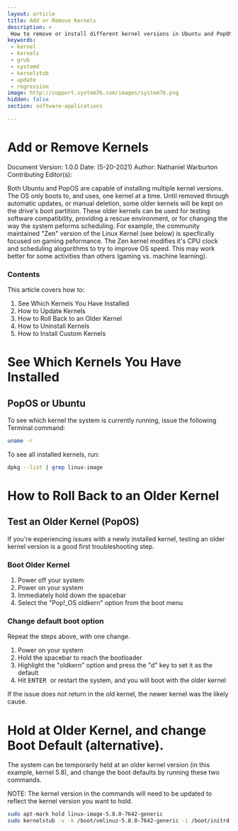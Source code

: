 ```yaml
---
layout: article
title: Add or Remove Kernels
description: >
 How to remove or install different kernel versions in Ubuntu and PopOS.
keywords:
 - kernel
 - kernels
 - grub
 - systemd
 - kernelstub
 - update
 - regression
image: http://support.system76.com/images/system76.png
hidden: false
section: software-applications

---
```


# Add or Remove Kernels

Document Version: 1.0.0
Date: (5-20-2021)
Author: Nathaniel Warburton
Contributing Editor(s): 

Both Ubuntu and PopOS are capable of installing multiple kernel versions. The OS only boots to, and uses, one kernel at a time. Until removed through automatic updates, or manual deletion, some older kernels will be kept on the drive's boot partition. These older kernels can be used for testing software compatibility, providing a rescue environment, or for changing the way the system peforms scheduling. For example, the community maintained "Zen" version of the Linux Kernel (see below) is specfically focused on gaming peformance. The Zen kernel modifies it's CPU clock and scheduling alogorithms to try to improve OS speed. This may work better for some activities than others (gaming vs. machine learning). 

### Contents

This article covers how to:

1. See Which Kernels You Have Installed 
2. How to Update Kernels
3. How to Roll Back to an Older Kernel
4. How to Uninstall Kernels
5. How to Install Custom Kernels

# See Which Kernels You Have Installed 

## PopOS or Ubuntu

To see which kernel the system is currently running, issue the following Terminal command:

```bash
uname -r
```

To see all installed kernels, run:

```bash
dpkg --list | grep linux-image
```

# How to Roll Back to an Older Kernel 

## Test an Older Kernel (PopOS)

If you're experiencing issues with a newly installed kernel, testing an older kernel version is a good first troubleshooting step.


### Boot Older Kernel

1. Power off your system
2. Power on your system
3. Immediately hold down the spacebar
4. Select the "Pop!\_OS oldkern" option from the boot menu

### Change default boot option

Repeat the steps above, with one change.

1. Power on your system
2. Hold the spacebar to reach the bootloader
3. Highlight the "oldkern" option and press the "d" key to set it as the default
4. Hit <kbd> ENTER </kbd> or restart the system, and you will boot with the older kernel

If the issue does not return in the old kernel, the newer kernel was the likely cause.

# Hold at Older Kernel, and change Boot Default (alternative).

The system can be temporarily held at an older kernel version (in this example, kernel 5.8), and change the boot defaults by running these two commands. 

NOTE: The kernel version in the commands will need to be updated to reflect the kernel version you want to hold.

```bash
sudo apt-mark hold linux-image-5.8.0-7642-generic
sudo kernelstub -v -k /boot/vmlinuz-5.8.0-7642-generic -i /boot/initrd.img-5.8.0-7642-generic
```
